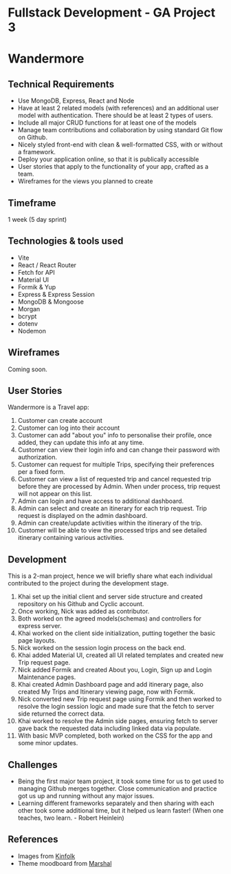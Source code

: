 # Fullstack Development - GA Project 3

# Wandermore

## Technical Requirements

- Use MongoDB, Express, React and Node
- Have at least 2 related models (with references) and an additional user model with authentication. There should be at least 2 types of users.
- Include all major CRUD functions for at least one of the models
- Manage team contributions and collaboration by using standard Git flow on Github.
- Nicely styled front-end with clean & well-formatted CSS, with or without a framework.
- Deploy your application online, so that it is publically accessible
- User stories that apply to the functionality of your app, crafted as a team.
- Wireframes for the views you planned to create

## Timeframe

1 week (5 day sprint)

## Technologies & tools used

- Vite
- React / React Router
- Fetch for API
- Material UI
- Formik & Yup
- Express & Express Session
- MongoDB & Mongoose
- Morgan
- bcrypt
- dotenv
- Nodemon

## Wireframes

Coming soon.

## User Stories

Wandermore is a Travel app:

1. Customer can create account
2. Customer can log into their account
3. Customer can add "about you" info to personalise their profile, once added, they can update this info at any time.
4. Customer can view their login info and can change their password with authorization.
5. Customer can request for multiple Trips, specifying their preferences per a fixed form.
6. Customer can view a list of requested trip and cancel requested trip before they are processed by Admin. When under process, trip request will not appear on this list.
7. Admin can login and have access to additional dashboard.
8. Admin can select and create an itinerary for each trip request. Trip request is displayed on the admin dashboard.
9. Admin can create/update activities within the itinerary of the trip.
10. Customer will be able to view the processed trips and see detailed itinerary containing various activities.

## Development

This is a 2-man project, hence we will briefly share what each individual contributed to the project during the development stage.

1. Khai set up the initial client and server side structure and created repository on his Github and Cyclic account.
2. Once working, Nick was added as contributor.
3. Both worked on the agreed models(schemas) and controllers for express server.
4. Khai worked on the client side initialization, putting together the basic page layouts.
5. Nick worked on the session login process on the back end.
6. Khai added Material UI, created all UI related templates and created new Trip request page.
7. Nick added Formik and created About you, Login, Sign up and Login Maintenance pages.
8. Khai created Admin Dashboard page and add itinerary page, also created My Trips and Itinerary viewing page, now with Formik.
9. Nick converted new Trip request page using Formik and then worked to resolve the login session logic and made sure that the fetch to server side returned the correct data.
10. Khai worked to resolve the Admin side pages, ensuring fetch to server gave back the requested data including linked data via populate.
11. With basic MVP completed, both worked on the CSS for the app and some minor updates.

## Challenges

- Being the first major team project, it took some time for us to get used to managing Github merges together. Close communication and practice got us up and running without any major issues.
- Learning different frameworks separately and then sharing with each other took some additional time, but it helped us learn faster! (When one teaches, two learn. - Robert Heinlein)

## References

- Images from [Kinfolk](https://www.kinfolk.com/)
- Theme moodboard from [Marshal](https://www.behance.net/gallery/156181337/Marshall-E-commerce?tracking_source=search_projects_recommended%7CUX+design)
